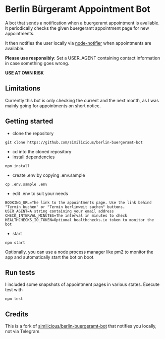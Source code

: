 # Berlin Bürgeramt Appointment Bot

A bot that sends a notification when a buergeramt appointment is available. 
It periodically checks the given buergeramt appointment page for new appointments. 

It then notifies the user locally via [node-notifier](https://github.com/mikaelbr/node-notifier) when appointments are available.

**Please use responsibly**: Set a USER_AGENT containing contact information in case something goes wrong.

**USE AT OWN RISK**


## Limitations

Currently this bot is only checking the current and the next month, as I was mainly going for appointments on short notice.


## Getting started

* clone the repository

```
git clone https://github.com/similicious/berlin-buergeramt-bot 
```

* cd into the cloned repository
* install dependencies

```
npm install
```

* create .env by copying .env.sample

```
cp .env.sample .env
```

* edit .env to suit your needs

```
BOOKING_URL=The link to the appointments page. Use the link behind "Termin buchen" or "Termin berlinweit suchen" buttons.
USER_AGENT=A string containing your email address
CHECK_INTERVAL_MINUTES=The interval in minutes to check
HEALTHCHECKS_IO_TOKEN=Optional healthchecks.io token to monitor the bot
```

* start

```
npm start
```

Optionally, you can use a node process manager like pm2 to monitor the app and automatically start the bot on boot.


## Run tests

I included some snapshots of appointment pages in various states. Execute test with

```
npm test
```


## Credits

This is a fork of [similicious/berlin-buergeramt-bot](https://github.com/similicious/berlin-buergeramt-bot) that notifies you locally, not via Telegram.
